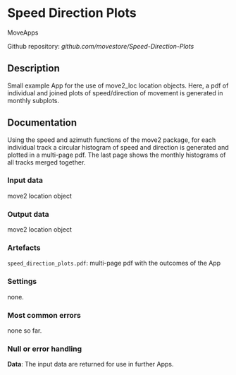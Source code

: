# Speed Direction Plots

MoveApps

Github repository: *github.com/movestore/Speed-Direction-Plots*

## Description
Small example App for the use of move2_loc location objects. Here, a pdf of individual and joined plots of speed/direction of movement is generated in monthly subplots.

## Documentation
Using the speed and azimuth functions of the move2 package, for each individual track a circular histogram of speed and direction is generated and plotted in a multi-page pdf. The last page shows the monthly histograms of all tracks merged together. 

### Input data
move2 location object

### Output data
move2 location object

### Artefacts
`speed_direction_plots.pdf`: multi-page pdf with the outcomes of the App

### Settings 
none.

### Most common errors
none so far.

### Null or error handling
**Data**: The input data are returned for use in further Apps.
